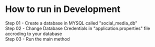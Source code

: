 # How to run in Development

Step 01 - Create a database in MYSQL called "social_media_db" <br />
Step 02 - Change Database Credentials in "application.properties" file accroding to your database <br />
Step 03 - Run the main method